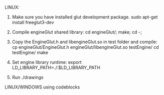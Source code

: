 LINUX:
1. Make sure you have installed glut development package.
sudo apt-get install freeglut3-dev 

2. Compile engineGlut shared library:
cd engineGlut/; make; cd -;

3. Copy the EngineGlut.h and libengineGlut.so in test folder and compile:
cp engineGlut/EngineGlut.h engineGlut/libengineGlut.so testEngine/ 
cd testEngine/
make

4. Set engine library runtime:
export LD_LIBRARY_PATH=./:$LD_LIBRARY_PATH

5. Run
./drawings

LINUX/WINDOWS using codeblocks

